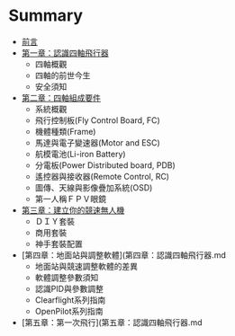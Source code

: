 # Summary

* [前言](README.md)
* [第一章：認識四軸飛行器](第一章.md)
  * 四軸概觀
  * 四軸的前世今生
  * 安全須知
* [第二章：四軸組成要件](第二章.md)
  * 系統概觀
  * 飛行控制板(Fly Control Board, FC)
  * 機體種類(Frame)
  * 馬達與電子變速器(Motor and ESC)
  * 航模電池(Li-iron Battery)
  * 分電板(Power Distributed board, PDB)
  * 遙控器與接收器(Remote Control, RC)
  * 圖傳、天線與影像疊加系統(OSD)
  * 第一人稱ＦＰＶ眼鏡
* [第三章：建立你的競速無人機](第三章.md)
  * ＤＩＹ套裝
  * 商用套裝
  * 神手套裝配置
* [第四章：地面站與調整軟體](第四章：認識四軸飛行器.md
  * 地面站與競速調整軟體的差異
  * 軟體調整參數須知
  * 認識PID與參數調整
  * Clearflight系列指南
  * OpenPilot系列指南
* [第五章：第一次飛行](第五章：認識四軸飛行器.md

